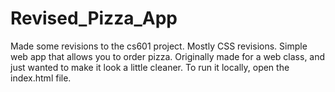 # Revised_Pizza_App
Made some revisions to the cs601 project. Mostly CSS revisions.
Simple web app that allows you to order pizza. Originally made for 
a web class, and just wanted to make it look a little cleaner. To run it
locally, open the index.html file.
